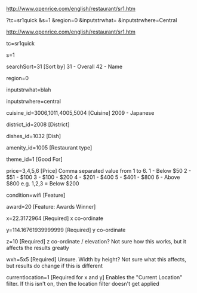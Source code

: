 http://www.openrice.com/english/restaurant/sr1.htm

?tc=sr1quick
&s=1
&region=0
&inputstrwhat=
&inputstrwhere=Central



http://www.openrice.com/english/restaurant/sr1.htm



tc=sr1quick

s=1

searchSort=31 						[Sort by]
	31 - Overall
	42 - Name

region=0

inputstrwhat=blah

inputstrwhere=central

cuisine_id=3006,1011,4005,5004		[Cuisine]
	2009 - Japanese

district_id=2008					[District]

dishes_id=1032						[Dish]

amenity_id=1005						[Restaurant type]

theme_id=1 							[Good For]

price=3,4,5,6						[Price]
	Comma separated value from 1 to 6.
	1 - Below $50
	2 - $51 - $100
	3 - $100 - $200
	4 - $201 - $400
	5 - $401 - $800
	6 - Above $800
	e.g. 1,2,3 = Below $200

condition=wifi						[Feature]

award=20 							[Feature: Awards Winner]


x=22.3172964						[Required]
	x co-ordinate

y=114.16761939999999				[Required]
	y co-ordinate

z=10								[Required]
	z co-ordinate / elevation? Not sure how this works, but it
	affects the results greatly

wxh=5x5								[Required]
	Unsure. Width by height? Not sure what this affects,
	but results do change if this is different

currentlocation=1 					[Required for x and y]
	Enables the "Current Location" filter. If this isn't
	on, then the location filter doesn't get applied